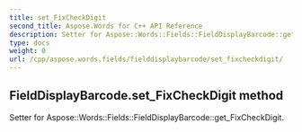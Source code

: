 ```yaml
---
title: set_FixCheckDigit
second_title: Aspose.Words for C++ API Reference
description: Setter for Aspose::Words::Fields::FieldDisplayBarcode::get_FixCheckDigit. 
type: docs
weight: 0
url: /cpp/aspose.words.fields/fielddisplaybarcode/set_fixcheckdigit/
---
```

## FieldDisplayBarcode.set_FixCheckDigit method


Setter for Aspose::Words::Fields::FieldDisplayBarcode::get_FixCheckDigit. 

